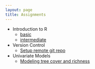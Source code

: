 ```yaml
---
layout: page
title: Assignments
---
```


* Introduction to R
    - [basic](./R_basics) 
    - [intermediate](./R_intermediate)
* Version Control
    - [Setup remote git repo](./git_basics)
* Univariate Models
    - [Modeling tree cover and richness](./univariate_models)